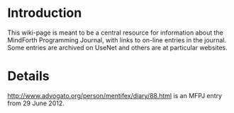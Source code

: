 # Introduction #

This wiki-page is meant to be a central resource for information about the MindForth Programming Journal, with links to on-line entries in the journal. Some entries are archived on UseNet and others are at particular websites.


# Details #

http://www.advogato.org/person/mentifex/diary/88.html
is an MFPJ entry from 29 June 2012.